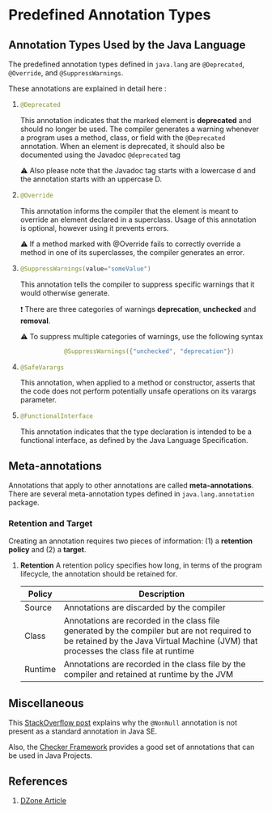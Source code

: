 # Predefined Annotation Types

## Annotation Types Used by the Java Language

The predefined annotation types defined in ```java.lang``` are ```@Deprecated```, ```@Override```, and ```@SuppressWarnings```.

These annotations are explained in detail here : 

1.  ```java
    @Deprecated
    ```

    This annotation indicates that the marked element is **deprecated** and should no longer be used. The compiler generates a warning whenever a program uses a method, class, or field with the ```@Deprecated``` annotation. When an element is deprecated, it should also be documented using the Javadoc ```@deprecated``` tag

    :warning: Also please note that the Javadoc tag starts with a lowercase d and the annotation starts with an uppercase D.
    
1.  ```java
    @Override
    ```

    This annotation informs the compiler that the element is meant to override an element declared in a superclass. Usage of this annotation is optional, however using it prevents errors. 

    :warning: If a method marked with @Override fails to correctly override a method in one of its superclasses, the compiler generates an error.

1.  ```java
    @SuppressWarnings(value="someValue")
    ```
    This annotation tells the compiler to suppress specific warnings that it would otherwise generate. 

    :exclamation:   There are three categories of warnings **deprecation**, **unchecked** and **removal**.

    :warning:   To suppress multiple categories of warnings, use the following syntax
    
    ```java
                @SuppressWarnings({"unchecked", "deprecation"})
    ```

1.  ```java
    @SafeVarargs
    ```
    This annotation, when applied to a method or constructor, asserts that the code does not perform potentially unsafe operations on its varargs parameter.

1.  ```java
    @FunctionalInterface
    ```
    This annotation indicates that the type declaration is intended to be a functional interface, as defined by the Java Language Specification.

## Meta-annotations

Annotations that apply to other annotations are called **meta-annotations**. There are several meta-annotation types defined in ```java.lang.annotation``` package.

### Retention and Target

Creating an annotation requires two pieces of information: (1) a **retention policy** and (2) a **target**. 

1.  **Retention**
    A retention policy specifies how long, in terms of the program lifecycle, the annotation should be retained for.

    | Policy  | Description                                                                                                                                                                         |
    |---------|-------------------------------------------------------------------------------------------------------------------------------------------------------------------------------------|
    | Source  | Annotations are discarded by the compiler                                                                                                                                           |
    | Class   | Annotations are recorded in the class file generated by the compiler but are not required to be retained by the Java Virtual Machine (JVM) that processes the class file at runtime |
    | Runtime | Annotations are recorded in the class file by the compiler and retained at runtime by the JVM                                                                                       |


## Miscellaneous 

This [StackOverflow post](https://stackoverflow.com/questions/35892063/which-nonnull-java-annotation-to-use) explains why the ```@NonNull``` annotation is not present as a standard annotation in Java SE.

Also, the [Checker Framework](https://checkerframework.org/) provides a good set of annotations that can be used in Java Projects.

## References 

1. [DZone Article](https://dzone.com/articles/5-annotations-every-java-developer-should-know)